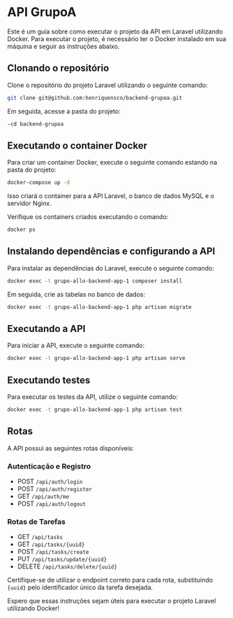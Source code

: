 # API GrupoA

Este é um guia sobre como executar o projeto da API em Laravel utilizando Docker. Para executar o projeto, é necessário ter o Docker instalado em sua máquina e seguir as instruções abaixo.

## Clonando o repositório

Clone o repositório do projeto Laravel utilizando o seguinte comando:

```bash
git clone git@github.com:henriquensco/backend-grupoa.git
```

Em seguida, acesse a pasta do projeto:

```bash
-cd backend-grupoa
```

## Executando o container Docker

Para criar um container Docker, execute o seguinte comando estando na pasta do projeto:

```bash
docker-compose up -d
```

Isso criará o container para a API Laravel, o banco de dados MySQL e o servidor Nginx.

Verifique os containers criados executando o comando:

```bash
docker ps
```

## Instalando dependências e configurando a API

Para instalar as dependências do Laravel, execute o seguinte comando:

```bash
docker exec -t grupo-allo-backend-app-1 composer install
```

Em seguida, crie as tabelas no banco de dados:

```bash
docker exec -t grupo-allo-backend-app-1 php artisan migrate
```

## Executando a API

Para iniciar a API, execute o seguinte comando:

```bash
docker exec -t grupo-allo-backend-app-1 php artisan serve
```

## Executando testes

Para executar os testes da API, utilize o seguinte comando:

```bash
docker exec -t grupo-allo-backend-app-1 php artisan test
```

## Rotas

A API possui as seguintes rotas disponíveis:

### Autenticação e Registro

- POST `/api/auth/login`
- POST `/api/auth/register`
- GET `/api/auth/me`
- POST `/api/auth/logout`

### Rotas de Tarefas

- GET `/api/tasks`
- GET `/api/tasks/{uuid}`
- POST `/api/tasks/create`
- PUT `/api/tasks/update/{uuid}`
- DELETE `/api/tasks/delete/{uuid}`

Certifique-se de utilizar o endpoint correto para cada rota, substituindo `{uuid}` pelo identificador único da tarefa desejada.

Espero que essas instruções sejam úteis para executar o projeto Laravel utilizando Docker!
